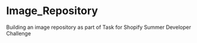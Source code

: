 # Image_Repository
Building an image repository as part of Task for Shopify Summer Developer Challenge
